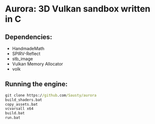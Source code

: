 # Aurora: 3D Vulkan sandbox written in C

## Dependencies:
- HandmadeMath
- SPIRV-Reflect
- stb_image
- Vulkan Memory Allocator
- volk
  
## Running the engine:

```bat
git clone https://github.com/Sausty/aurora
build_shaders.bat
copy_assets.bat
vcvarsall x64
build.bat
run.bat
```